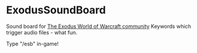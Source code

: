 # ExodusSoundBoard
Sound board for <a href='https://worldofwarcraft.com/en-gb/guild/eu/twilights-hammer/the-exodus'>The Exodus World of Warcraft community</a>
Keywords which trigger audio files - what fun.

Type "/esb" in-game!

